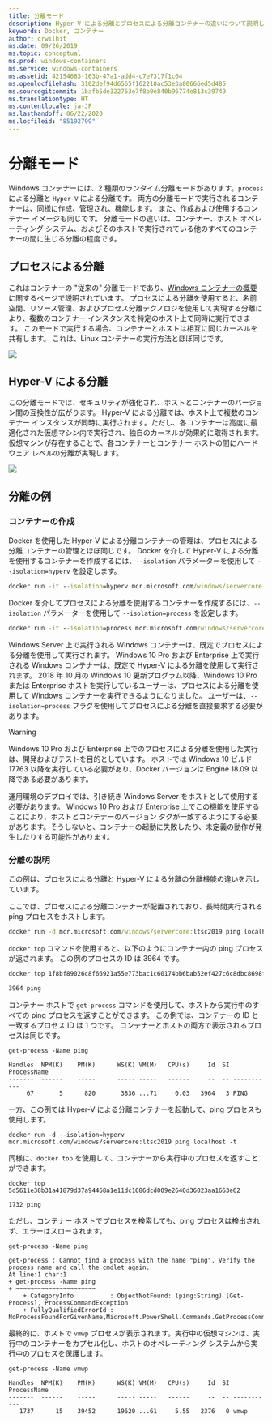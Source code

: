 ```yaml
---
title: 分離モード
description: Hyper-V による分離とプロセスによる分離コンテナーの違いについて説明します。
keywords: Docker, コンテナー
author: crwilhit
ms.date: 09/26/2019
ms.topic: conceptual
ms.prod: windows-containers
ms.service: windows-containers
ms.assetid: 42154683-163b-47a1-add4-c7e7317f1c04
ms.openlocfilehash: 3102def94d6565f162210ac53e3a80666ed5d485
ms.sourcegitcommit: 1bafb5de322763e7f8b0e840b96774e813c39749
ms.translationtype: HT
ms.contentlocale: ja-JP
ms.lasthandoff: 06/22/2020
ms.locfileid: "85192799"
---
```

# <a name="isolation-modes"></a>分離モード

Windows コンテナーには、2 種類のランタイム分離モードがあります。`process` による分離と `Hyper-V` による分離です。 両方の分離モードで実行されるコンテナーは、同様に作成、管理され、機能します。 また、作成および使用するコンテナー イメージも同じです。 分離モードの違いは、コンテナー、ホスト オペレーティング システム、およびそのホストで実行されている他のすべてのコンテナーの間に生じる分離の程度です。

## <a name="process-isolation"></a>プロセスによる分離

これはコンテナーの "従来の" 分離モードであり、[Windows コンテナーの概要](../about/index.md)に関するページで説明されています。 プロセスによる分離を使用すると、名前空間、リソース管理、およびプロセス分離テクノロジを使用して実現する分離により、複数のコンテナー インスタンスを特定のホスト上で同時に実行できます。 このモードで実行する場合、コンテナーとホストは相互に同じカーネルを共有します。  これは、Linux コンテナーの実行方法とほぼ同じです。

![](media/container-arch-process.png)

## <a name="hyper-v-isolation"></a>Hyper-V による分離
この分離モードでは、セキュリティが強化され、ホストとコンテナーのバージョン間の互換性が広がります。 Hyper-V による分離では、ホスト上で複数のコンテナー インスタンスが同時に実行されます。ただし、各コンテナーは高度に最適化された仮想マシン内で実行され、独自のカーネルが効果的に取得されます。 仮想マシンが存在することで、各コンテナーとコンテナー ホストの間にハードウェア レベルの分離が実現します。

![](media/container-arch-hyperv.png)

## <a name="isolation-examples"></a>分離の例

### <a name="create-container"></a>コンテナーの作成

Docker を使用した Hyper-V による分離コンテナーの管理は、プロセスによる分離コンテナーの管理とほぼ同じです。 Docker を介して Hyper-V による分離を使用するコンテナーを作成するには、`--isolation` パラメーターを使用して `--isolation=hyperv` を設定します。

```cmd
docker run -it --isolation=hyperv mcr.microsoft.com/windows/servercore:ltsc2019 cmd
```

Docker を介してプロセスによる分離を使用するコンテナーを作成するには、`--isolation` パラメーターを使用して `--isolation=process` を設定します。

```cmd
docker run -it --isolation=process mcr.microsoft.com/windows/servercore:ltsc2019 cmd
```

Windows Server 上で実行される Windows コンテナーは、既定でプロセスによる分離を使用して実行されます。 Windows 10 Pro および Enterprise 上で実行される Windows コンテナーは、既定で Hyper-V による分離を使用して実行されます。 2018 年 10 月の Windows 10 更新プログラム以降、Windows 10 Pro または Enterprise ホストを実行しているユーザーは、プロセスによる分離を使用して Windows コンテナーを実行できるようになりました。 ユーザーは、`--isolation=process` フラグを使用してプロセスによる分離を直接要求する必要があります。

> [!WARNING]
> Windows 10 Pro および Enterprise 上でのプロセスによる分離を使用した実行は、開発およびテストを目的としています。 ホストでは Windows 10 ビルド 17763 以降を実行している必要があり、Docker バージョンは Engine 18.09 以降である必要があります。
>
> 運用環境のデプロイでは、引き続き Windows Server をホストとして使用する必要があります。 Windows 10 Pro および Enterprise 上でこの機能を使用することにより、ホストとコンテナーのバージョン タグが一致するようにする必要があります。そうしないと、コンテナーの起動に失敗したり、未定義の動作が発生したりする可能性があります。

### <a name="isolation-explanation"></a>分離の説明

この例は、プロセスによる分離と Hyper-V による分離の分離機能の違いを示しています。

ここでは、プロセスによる分離コンテナーが配置されており、長時間実行される ping プロセスをホストします。

``` cmd
docker run -d mcr.microsoft.com/windows/servercore:ltsc2019 ping localhost -t
```

`docker top` コマンドを使用すると、以下のようにコンテナー内の ping プロセスが返されます。 この例のプロセスの ID は 3964 です。

``` cmd
docker top 1f8bf89026c8f66921a55e773bac1c60174bb6bab52ef427c6c8dbc8698f9d7a

3964 ping
```

コンテナー ホストで `get-process` コマンドを使用して、ホストから実行中のすべての ping プロセスを返すことができます。 この例では、コンテナーの ID と一致するプロセス ID は 1 つです。 コンテナーとホストの両方で表示されるプロセスは同じです。

```
get-process -Name ping

Handles  NPM(K)    PM(K)      WS(K) VM(M)   CPU(s)     Id  SI ProcessName
-------  ------    -----      ----- -----   ------     --  -- -----------
     67       5      820       3836 ...71     0.03   3964   3 PING
```

一方、この例では Hyper-V による分離コンテナーを起動して、ping プロセスも使用します。

```
docker run -d --isolation=hyperv mcr.microsoft.com/windows/servercore:ltsc2019 ping localhost -t
```

同様に、`docker top` を使用して、コンテナーから実行中のプロセスを返すことができます。

```
docker top 5d5611e38b31a41879d37a94468a1e11dc1086dcd009e2640d36023aa1663e62

1732 ping
```

ただし、コンテナー ホストでプロセスを検索しても、ping プロセスは検出されず、エラーはスローされます。

```
get-process -Name ping

get-process : Cannot find a process with the name "ping". Verify the process name and call the cmdlet again.
At line:1 char:1
+ get-process -Name ping
+ ~~~~~~~~~~~~~~~~~~~~~~
    + CategoryInfo          : ObjectNotFound: (ping:String) [Get-Process], ProcessCommandException
    + FullyQualifiedErrorId : NoProcessFoundForGivenName,Microsoft.PowerShell.Commands.GetProcessCommand
```

最終的に、ホストで `vmwp` プロセスが表示されます。実行中の仮想マシンは、実行中のコンテナーをカプセル化し、ホストのオペレーティング システムから実行中のプロセスを保護します。

```
get-process -Name vmwp

Handles  NPM(K)    PM(K)      WS(K) VM(M)   CPU(s)     Id  SI ProcessName
-------  ------    -----      ----- -----   ------     --  -- -----------
   1737      15    39452      19620 ...61     5.55   2376   0 vmwp
```

